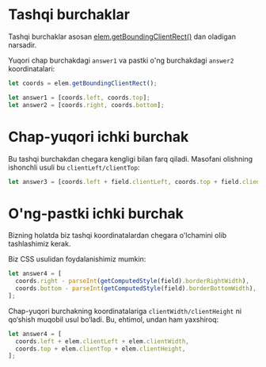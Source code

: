 # Tashqi burchaklar

Tashqi burchaklar asosan [elem.getBoundingClientRect()](https://developer.mozilla.org/en-US/docs/DOM/element.getBoundingClientRect) dan oladigan narsadir.

Yuqori chap burchakdagi `answer1` va pastki o'ng burchakdagi `answer2` koordinatalari:

```js
let coords = elem.getBoundingClientRect();

let answer1 = [coords.left, coords.top];
let answer2 = [coords.right, coords.bottom];
```

# Chap-yuqori ichki burchak

Bu tashqi burchakdan chegara kengligi bilan farq qiladi. Masofani olishning ishonchli usuli bu `clientLeft/clientTop`:

```js
let answer3 = [coords.left + field.clientLeft, coords.top + field.clientTop];
```

# O'ng-pastki ichki burchak

Bizning holatda biz tashqi koordinatalardan chegara o'lchamini olib tashlashimiz kerak.

Biz CSS usulidan foydalanishimiz mumkin:

```js
let answer4 = [
  coords.right - parseInt(getComputedStyle(field).borderRightWidth),
  coords.bottom - parseInt(getComputedStyle(field).borderBottomWidth),
];
```

Chap-yuqori burchakning koordinatalariga `clientWidth/clientHeight` ni qo‘shish muqobil usul bo‘ladi. Bu, ehtimol, undan ham yaxshiroq:

```js
let answer4 = [
  coords.left + elem.clientLeft + elem.clientWidth,
  coords.top + elem.clientTop + elem.clientHeight,
];
```
